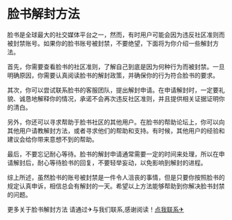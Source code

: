 # 脸书解封方法

脸书是全球最大的社交媒体平台之一，然而，有时用户可能会因为违反社区准则而被封禁账号。如果你的脸书账号被封禁，不要绝望，下面将为你介绍一些解封方法。

首先，你需要查看脸书的社区准则，了解自己到底是因为何种行为而被封禁。一旦明确原因，你需要认真阅读脸书的解封政策，并确保你的行为符合脸书的要求。

其次，你可以尝试联系脸书的客服团队，提出解封申请。在申请解封时，一定要礼貌、诚恳地解释你的情况，承诺不会再次违反社区准则，并且提供相关证据证明你的清白。

另外，你还可以寻求帮助于脸书社区的其他用户。在脸书的帮助论坛上，你可以向其他用户请教解封方法，或者寻求他们的帮助和支持。有时候，其他用户的经验和建议会给你带来意想不到的帮助。

最后，不要忘记耐心等待。脸书的解封申请通常需要一定的时间来处理，所以在申请解封后，耐心等待脸书的回复，不要轻举妄动，以免影响到解封的进程。

综上所述，虽然脸书的账号被封禁是一件令人沮丧的事情，但是只要你按照脸书的规定认真申诉，相信总会有解封的一天。希望以上方法能够帮助到你解决脸书封禁的问题。

更多关于脸书解封方法 请通过✈与我们联系,感谢阅读！[点我联系✈](https://ac.k02.cc)
